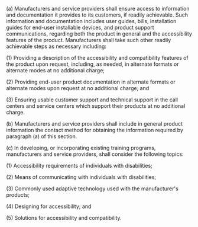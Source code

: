 (a) Manufacturers and service providers shall ensure access to information and documentation it provides to its customers, if readily achievable. Such information and documentation includes user guides, bills, installation guides for end-user installable devices, and product support communications, regarding both the product in general and the accessibility features of the product. Manufacturers shall take such other readily achievable steps as necessary including:

(1) Providing a description of the accessibility and compatibility features of the product upon request, including, as needed, in alternate formats or alternate modes at no additional charge;

(2) Providing end-user product documentation in alternate formats or alternate modes upon request at no additional charge; and

(3) Ensuring usable customer support and technical support in the call centers and service centers which support their products at no additional charge.
                                    

(b) Manufacturers and service providers shall include in general product information the contact method for obtaining the information required by paragraph (a) of this section.

(c) In developing, or incorporating existing training programs, manufacturers and service providers, shall consider the following topics:

(1) Accessibility requirements of individuals with disabilities;

(2) Means of communicating with individuals with disabilities;

(3) Commonly used adaptive technology used with the manufacturer's products;

(4) Designing for accessibility; and

(5) Solutions for accessibility and compatibility.

